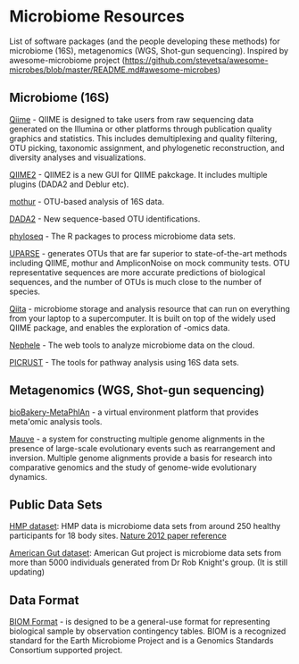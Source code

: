 # Microbiome Resources

List of software packages (and the people developing these methods) for microbiome (16S), metagenomics (WGS, Shot-gun sequencing).
Inspired by awesome-microbiome project (https://github.com/stevetsa/awesome-microbes/blob/master/README.md#awesome-microbes)
<br /> 


## Microbiome (16S)

[Qiime](http://qiime.org/) - QIIME is designed to take users from raw sequencing data generated on the Illumina or other platforms through publication quality graphics and statistics. This includes demultiplexing and quality filtering, OTU picking, taxonomic assignment, and phylogenetic reconstruction, and diversity analyses and visualizations.

[QIIME2](https://qiime2.org/) - QIIME2 is a new GUI for QIIME pakckage. It includes multiple plugins (DADA2 and Deblur etc). 

[mothur](https://www.mothur.org/)  - OTU-based analysis of 16S data.

[DADA2](http://benjjneb.github.io/dada2/) -  New sequence-based OTU identifications. 

[phyloseq](https://joey711.github.io/phyloseq/) - The R packages to process microbiome data sets.

[UPARSE](http://drive5.com/uparse/) - generates OTUs that are far superior to state-of-the-art methods including QIIME, mothur and AmpliconNoise on mock community tests. OTU representative sequences are more accurate predictions of biological sequences, and the number of OTUs is much close to the number of species.

[Qiita]( http://qiita.microbio.me/) - microbiome storage and analysis resource that can run on everything from your laptop to a supercomputer. It is built on top of the widely used QIIME package, and enables the exploration of -omics data.

[Nephele](https://nephele.niaid.nih.gov/#cloud)  - The web tools to analyze microbiome data on the cloud.

[PICRUST](http://picrust.github.io/picrust/) - The tools for pathway analysis using 16S data sets. 


## Metagenomics (WGS, Shot-gun sequencing)

[bioBakery-MetaPhlAn](https://bitbucket.org/biobakery/biobakery/wiki/Home) - a virtual environment platform that provides meta'omic analysis tools.

[Mauve](http://darlinglab.org/mauve/mauve.html) - a system for constructing multiple genome alignments in the presence of large-scale evolutionary events such as rearrangement and inversion. Multiple genome alignments provide a basis for research into comparative genomics and the study of genome-wide evolutionary dynamics.


## Public Data Sets

[HMP dataset](http://hmpdacc.org/HMQCP/): HMP data is microbiome data sets from around 250 healthy participants for 18 body sites. [Nature 2012 paper reference](https://www.nature.com/nature/journal/v486/n7402/full/nature11234.html)

[American Gut dataset](https://github.com/biocore/American-Gut/tree/master/data): American Gut project is microbiome data sets from more than 5000 individuals generated from Dr Rob Knight's group. (It is still updating)

## Data Format

[BIOM Format](http://biom-format.org/) - is designed to be a general-use format for representing biological sample by observation contingency tables. BIOM is a recognized standard for the Earth Microbiome Project and is a Genomics Standards Consortium supported project.





